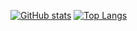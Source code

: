 [![GitHub stats](https://github-readme-stats-phi-eight-41.vercel.app/api?username=storst1&theme=aura&include_all_commits=true&number_format=long&line_height=25&custom_title=Stats&rank_icon=percentile&show_icons=true&hide=issues&hide_rank=true)](https://github.com/storst1/github-readme-stats) 
[![Top Langs](https://github-readme-stats-phi-eight-41.vercel.app/api/top-langs/?username=storst1&theme=aura&show_icons=true&layout=compact&langs_count=12&hide=Makefile,Dockerfile&size_weight=0.5&count_weight=0.5)](https://github.com/storst1/github-readme-stats) </br>
